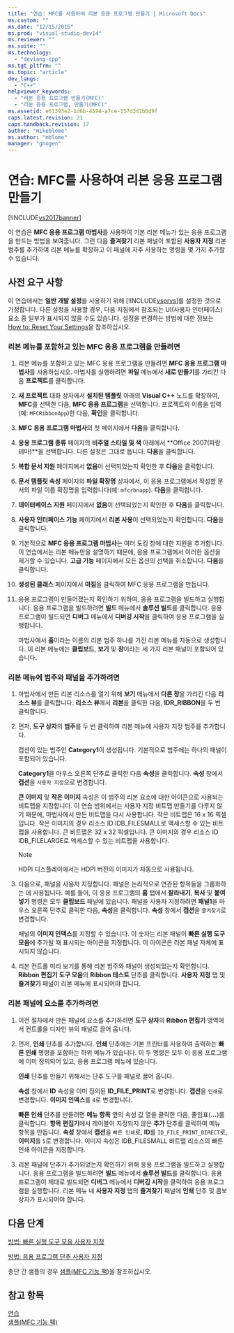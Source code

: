 ```yaml
---
title: "연습: MFC를 사용하여 리본 응용 프로그램 만들기 | Microsoft Docs"
ms.custom: ""
ms.date: "12/15/2016"
ms.prod: "visual-studio-dev14"
ms.reviewer: ""
ms.suite: ""
ms.technology: 
  - "devlang-cpp"
ms.tgt_pltfrm: ""
ms.topic: "article"
dev_langs: 
  - "C++"
helpviewer_keywords: 
  - "리본 응용 프로그램 만들기(MFC)"
  - "리본 응용 프로그램, 만들기(MFC)"
ms.assetid: e61393e2-1d6b-4594-a7ce-157d3d1b0d9f
caps.latest.revision: 21
caps.handback.revision: 17
author: "mikeblome"
ms.author: "mblome"
manager: "ghogen"
---
```

# 연습: MFC를 사용하여 리본 응용 프로그램 만들기
[!INCLUDE[vs2017banner](../assembler/inline/includes/vs2017banner.md)]

이 연습은 **MFC 응용 프로그램 마법사**를 사용하여 기본 리본 메뉴가 있는 응용 프로그램을 만드는 방법을 보여줍니다.  그런 다음 **즐겨찾기** 리본 패널이 포함된 **사용자 지정** 리본 범주를 추가하여 리본 메뉴를 확장하고 이 패널에 자주 사용하는 명령을 몇 가지 추가할 수 있습니다.  
  
## 사전 요구 사항  
 이 연습에서는 **일반 개발 설정**을 사용하기 위해 [!INCLUDE[vsprvs](../assembler/masm/includes/vsprvs_md.md)]를 설정한 것으로 가정합니다.  다른 설정을 사용할 경우, 다음 지침에서 참조되는 UI\(사용자 인터페이스\) 요소 중 일부가 표시되지 않을 수도 있습니다.  설정을 변경하는 방법에 대한 정보는 [How to: Reset Your Settings](http://msdn.microsoft.com/ko-kr/c95c51be-e609-4769-abba-65e6beedec76)을 참조하십시오.  
  
### 리본 메뉴를 포함하고 있는 MFC 응용 프로그램을 만들려면  
  
1.  리본 메뉴를 포함하고 있는 MFC 응용 프로그램을 만들려면 **MFC 응용 프로그램 마법사**를 사용하십시오.  마법사를 실행하려면 **파일** 메뉴에서 **새로 만들기**를 가리킨 다음 **프로젝트**를 클릭합니다.  
  
2.  **새 프로젝트** 대화 상자에서 **설치된 템플릿** 아래의 **Visual C\+\+** 노드를 확장하여, **MFC**를 선택한 다음, **MFC 응용 프로그램**을 선택합니다.  프로젝트의 이름을 입력\(예: `MFCRibbonApp`\)한 다음, **확인**을 클릭합니다.  
  
3.  **MFC 응용 프로그램 마법사**의 첫 페이지에서 **다음**을 클릭합니다.  
  
4.  **응용 프로그램 종류** 페이지의 **비주얼 스타일 및 색** 아래에서 **Office 2007\(파랑 테마\)**을 선택합니다.  다른 설정은 그대로 둡니다.  **다음**을 클릭합니다.  
  
5.  **복합 문서 지원** 페이지에서 **없음**이 선택되었는지 확인한 후 **다음**을 클릭합니다.  
  
6.  **문서 템플릿 속성** 페이지의 **파일 확장명** 상자에서, 이 응용 프로그램에서 작성할 문서의 파일 이름 확장명을 입력합니다\(예: `mfcrbnapp`\).  **다음**을 클릭합니다.  
  
7.  **데이터베이스 지원** 페이지에서 **없음**이 선택되었는지 확인한 후 **다음**을 클릭합니다.  
  
8.  **사용자 인터페이스 기능** 페이지에서 **리본 사용**이 선택되었는지 확인합니다.  **다음**을 클릭합니다.  
  
9. 기본적으로 **MFC 응용 프로그램 마법사**는 여러 도킹 창에 대한 지원을 추가합니다.  이 연습에서는 리본 메뉴만을 설명하기 때문에, 응용 프로그램에서 이러한 옵션을 제거할 수 있습니다.  **고급 기능** 페이지에서 모든 옵션의 선택을 취소합니다.  **다음**을 클릭합니다.  
  
10. **생성된 클래스** 페이지에서 **마침**을 클릭하여 MFC 응용 프로그램을 만듭니다.  
  
11. 응용 프로그램이 만들어졌는지 확인하기 위하여, 응용 프로그램을 빌드하고 실행합니다.  응용 프로그램을 빌드하려면 **빌드** 메뉴에서 **솔루션 빌드**를 클릭합니다.  응용 프로그램이 빌드되면 **디버그** 메뉴에서 **디버깅 시작**을 클릭하여 응용 프로그램을 실행합니다.  
  
     마법사에서 **홈**이라는 이름의 리본 범주 하나를 가진 리본 메뉴를 자동으로 생성합니다.  이 리본 메뉴에는 **클립보드**, **보기** 및 **창**이라는 세 가지 리본 패널이 포함되어 있습니다.  
  
### 리본 메뉴에 범주와 패널을 추가하려면  
  
1.  마법사에서 만든 리본 리소스를 열기 위해 **보기** 메뉴에서 **다른 창**을 가리킨 다음 **리소스 뷰**를 클릭합니다.  **리소스 뷰**에서 **리본**을 클릭한 다음, **IDR\_RIBBON**을 두 번 클릭합니다.  
  
2.  먼저, **도구 상자**의 **범주**를 두 번 클릭하여 리본 메뉴에 사용자 지정 범주를 추가합니다.  
  
     캡션이 있는 범주인 **Category1**이 생성됩니다.  기본적으로 범주에는 하나의 패널이 포함되어 있습니다.  
  
     **Category1**을 마우스 오른쪽 단추로 클릭한 다음 **속성**을 클릭합니다.  **속성** 창에서 **캡션**을 `사용자 지정`으로 변경합니다.  
  
     **큰 이미지** 및 **작은 이미지** 속성은 이 범주의 리본 요소에 대한 아이콘으로 사용되는 비트맵을 지정합니다.  이 연습 범위에서는 사용자 지정 비트맵 만들기를 다루지 않기 때문에, 마법사에서 만든 비트맵을 다시 사용합니다.  작은 비트맵은 16 x 16 픽셀입니다.  작은 이미지의 경우 리소스 ID IDB\_FILESMALL로 액세스할 수 있는 비트맵을 사용합니다.  큰 비트맵은 32 x 32 픽셀입니다.  큰 이미지의 경우 리소스 ID IDB\_FILELARGE로 액세스할 수 있는 비트맵을 사용합니다.  
  
    > [!NOTE]
    >  HDPI 디스플레이에서는 HDPI 버전의 이미지가 자동으로 사용됩니다.  
  
3.  다음으로, 패널을 사용자 지정합니다.  패널은 논리적으로 연관된 항목들을 그룹화하는 데 사용됩니다.  예를 들어, 이 응용 프로그램의 **홈** 탭에서 **잘라내기**, **복사** 및 **붙여넣기** 명령은 모두 **클립보드** 패널에 있습니다.  패널을 사용자 지정하려면 **패널1**을 마우스 오른쪽 단추로 클릭한 다음, **속성**을 클릭합니다.  **속성** 창에서 **캡션**을 `즐겨찾기`로 변경합니다.  
  
     패널의 **이미지 인덱스**를 지정할 수 있습니다.  이 숫자는 리본 패널이 **빠른 실행 도구 모음**에 추가될 때 표시되는 아이콘을 지정합니다.  이 아이콘은 리본 패널 자체에 표시되지 않습니다.  
  
4.  리본 컨트롤 미리 보기를 통해 리본 범주와 패널이 생성되었는지 확인합니다.  **Ribbon 편집기 도구 모음**의 **Ribbon 테스트** 단추를 클릭합니다.  **사용자 지정** 탭 및 **즐겨찾기** 패널이 리본 메뉴에 표시되어야 합니다.  
  
### 리본 패널에 요소를 추가하려면  
  
1.  이전 절차에서 만든 패널에 요소를 추가하려면 **도구 상자**의 **Ribbon 편집기** 영역에서 컨트롤을 디자인 뷰의 패널로 끌어 옵니다.  
  
2.  먼저, **인쇄** 단추를 추가합니다.  **인쇄** 단추에는 기본 프린터를 사용하여 출력하는 **빠른 인쇄** 명령을 포함하는 하위 메뉴가 있습니다.  이 두 명령은 모두 이 응용 프로그램에 이미 정의되어 있고,  응용 프로그램 메뉴에 있습니다.  
  
     **인쇄** 단추를 만들기 위해서는 단추 도구를 패널로 끌어 옵니다.  
  
     **속성** 창에서 **ID** 속성을 이미 정의된 **ID\_FILE\_PRINT**로 변경합니다.  **캡션**을 `인쇄`로 변경합니다.  **이미지 인덱스**를 `4`로 변경합니다.  
  
     **빠른 인쇄** 단추를 만들려면 **메뉴 항목** 옆의 속성 값 열을 클릭한 다음, 줄임표\(**...**\)를 클릭합니다.  **항목 편집기**에서 레이블이 지정되지 않은 **추가** 단추를 클릭하여 메뉴 항목을 만듭니다.  **속성** 창에서 **캡션**을 `빠른 인쇄`로, **ID**를 `ID_FILE_PRINT_DIRECT`로, **이미지**를 `5`로 변경합니다.  이미지 속성은 IDB\_FILESMALL 비트맵 리소스의 빠른 인쇄 아이콘을 지정합니다.  
  
3.  리본 패널에 단추가 추가되었는지 확인하기 위해 응용 프로그램을 빌드하고 실행합니다.  응용 프로그램을 빌드하려면 **빌드** 메뉴에서 **솔루션 빌드**를 클릭합니다.  응용 프로그램이 제대로 빌드되면 **디버그** 메뉴에서 **디버깅 시작**을 클릭하여 응용 프로그램을 실행합니다.  리본 메뉴 내 **사용자 지정** 탭의 **즐겨찾기** 패널에 **인쇄** 단추 및 콤보 상자가 표시되어야 합니다.  
  
## 다음 단계  
 [방법: 빠른 실행 도구 모음 사용자 지정](../mfc/how-to-customize-the-quick-access-toolbar.md)  
  
 [방법: 응용 프로그램 단추 사용자 지정](../mfc/how-to-customize-the-application-button.md)  
  
 종단 간 샘플의 경우 [샘플\(MFC 기능 팩\)](../top/visual-cpp-samples.md)을 참조하십시오.  
  
## 참고 항목  
 [연습](../mfc/walkthroughs-mfc.md)   
 [샘플\(MFC 기능 팩\)](../top/visual-cpp-samples.md)